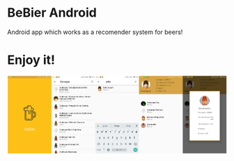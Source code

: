 # BeBier Android

Android app which works as a recomender system for beers!

# Enjoy it!

<p align="center">
<img width="1000"  src="imgs/beer.png" />
</p>
